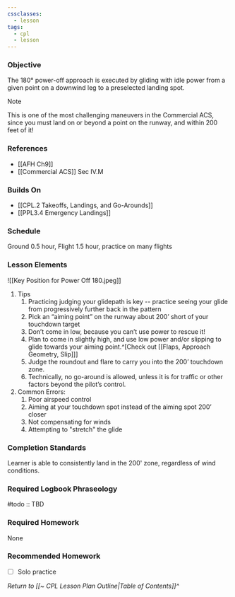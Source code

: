 ```yaml
---
cssclasses:
  - lesson
tags:
  - cpl
  - lesson
---
```


### Objective
The 180° power-off approach is executed by gliding with idle power from a given point on a downwind leg to a preselected landing spot.

> [!note]
> This is one of the most challenging maneuvers in the Commercial ACS, since you must land on or beyond a point on the runway, and within 200 feet of it!

### References
- [[AFH Ch9]]
- [[Commercial ACS]] Sec IV.M

### Builds On
- [[CPL.2 Takeoffs, Landings, and Go-Arounds]]
- [[PPL3.4 Emergency Landings]]

### Schedule
Ground 0.5 hour, Flight 1.5 hour, practice on many flights

### Lesson Elements
![[Key Position for Power Off 180.jpeg]] 

1. Tips
	1. Practicing judging your glidepath is key -- practice seeing your glide from progressively further back in the pattern
	2. Pick an “aiming point” on the runway about 200’ short of your touchdown target
	3. Don’t come in low, because you can’t use power to rescue it!
	4. Plan to come in slightly high, and use low power and/or slipping to glide towards your aiming point.^[Check out [[Flaps, Approach Geometry, Slip]]]
	5. Judge the roundout and flare to carry you into the 200’ touchdown zone.
	6. Technically, no go-around is allowed, unless it is for traffic or other factors beyond the pilot’s control.
2. Common Errors:
	1. Poor airspeed control
	2. Aiming at your touchdown spot instead of the aiming spot 200’ closer
	3. Not compensating for winds
	4. Attempting to "stretch" the glide

### Completion Standards
Learner is able to consistently land in the 200' zone, regardless of wind conditions.

### Required Logbook Phraseology
#todo :: TBD

### Required Homework
None

### Recommended Homework
- [ ] Solo practice

*Return to [[~ CPL Lesson Plan Outline|Table of Contents]]^*